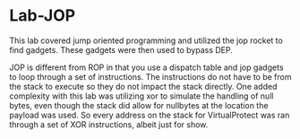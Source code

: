 # Lab-JOP
This lab covered jump oriented programming and utilized the jop rocket to find gadgets. These gadgets were then used to bypass DEP.

JOP is different from ROP in that you use a dispatch table and jop gadgets to loop through a set of instructions. The instructions do not have to be from the stack to execute so they do not impact the stack directly. One added complexity with this lab was utilizing xor to simulate the handling of null bytes, even though the stack did allow for nullbytes at the location the payload was used. So every address on the stack for VirtualProtect was ran through a set of XOR instructions, albeit just for show.
